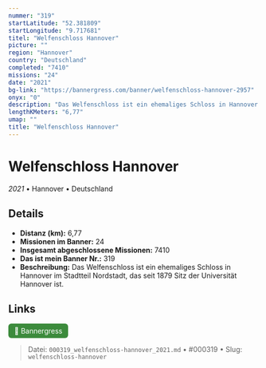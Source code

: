 ```yaml
---
nummer: "319"
startLatitude: "52.381809"
startLongitude: "9.717681"
titel: "Welfenschloss Hannover"
picture: ""
region: "Hannover"
country: "Deutschland"
completed: "7410"
missions: "24"
date: "2021"
bg-link: "https://bannergress.com/banner/welfenschloss-hannover-2957"
onyx: "0"
description: "Das Welfenschloss ist ein ehemaliges Schloss in Hannover im Stadtteil Nordstadt, das seit 1879 Sitz der Universität Hannover ist."
lengthKMeters: "6,77"
umap: ""
title: "Welfenschloss Hannover"
---
```

# Welfenschloss Hannover

*2021* • Hannover • Deutschland



## Details
- **Distanz (km):** 6,77
- **Missionen im Banner:** 24
- **Insgesamt abgeschlossene Missionen:** 7410
- **Das ist mein Banner Nr.:** 319
- **Beschreibung:** Das Welfenschloss ist ein ehemaliges Schloss in Hannover im Stadtteil Nordstadt, das seit 1879 Sitz der Universität Hannover ist.


## Links
<div style="margin-top: 0.5em;">
<a href="https://bannergress.com/banner/welfenschloss-hannover-2957" target="_blank" style="display:inline-block;margin-right:8px;padding:6px 12px;background-color:#3c8b3c;color:white;text-decoration:none;border-radius:6px;">🔗 Bannergress</a>

</div>


> Datei: `000319_welfenschloss-hannover_2021.md` • #000319 • Slug: `welfenschloss-hannover`
